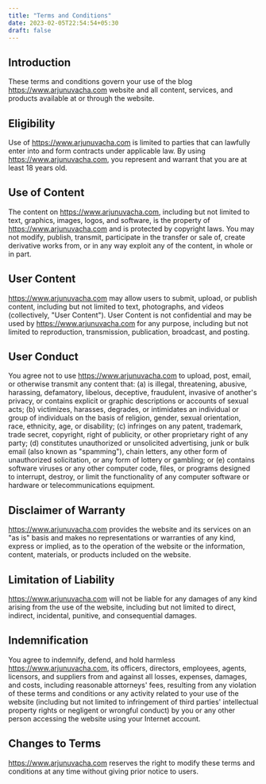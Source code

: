 ```yaml
---
title: "Terms and Conditions"
date: 2023-02-05T22:54:54+05:30
draft: false
---
```


## Introduction

These terms and conditions govern your use of the blog https://www.arjunuvacha.com website and all content, services, and products available at or through the website.

## Eligibility

Use of https://www.arjunuvacha.com is limited to parties that can lawfully enter into and form contracts under applicable law. By using https://www.arjunuvacha.com, you represent and warrant that you are at least 18 years old.

## Use of Content

The content on https://www.arjunuvacha.com, including but not limited to text, graphics, images, logos, and software, is the property of https://www.arjunuvacha.com and is protected by copyright laws. You may not modify, publish, transmit, participate in the transfer or sale of, create derivative works from, or in any way exploit any of the content, in whole or in part.

## User Content

https://www.arjunuvacha.com may allow users to submit, upload, or publish content, including but not limited to text, photographs, and videos (collectively, "User Content"). User Content is not confidential and may be used by https://www.arjunuvacha.com for any purpose, including but not limited to reproduction, transmission, publication, broadcast, and posting.

## User Conduct

You agree not to use https://www.arjunuvacha.com to upload, post, email, or otherwise transmit any content that: (a) is illegal, threatening, abusive, harassing, defamatory, libelous, deceptive, fraudulent, invasive of another's privacy, or contains explicit or graphic descriptions or accounts of sexual acts; (b) victimizes, harasses, degrades, or intimidates an individual or group of individuals on the basis of religion, gender, sexual orientation, race, ethnicity, age, or disability; (c) infringes on any patent, trademark, trade secret, copyright, right of publicity, or other proprietary right of any party; (d) constitutes unauthorized or unsolicited advertising, junk or bulk email (also known as "spamming"), chain letters, any other form of unauthorized solicitation, or any form of lottery or gambling; or (e) contains software viruses or any other computer code, files, or programs designed to interrupt, destroy, or limit the functionality of any computer software or hardware or telecommunications equipment.

## Disclaimer of Warranty

https://www.arjunuvacha.com provides the website and its services on an "as is" basis and makes no representations or warranties of any kind, express or implied, as to the operation of the website or the information, content, materials, or products included on the website.

## Limitation of Liability

https://www.arjunuvacha.com will not be liable for any damages of any kind arising from the use of the website, including but not limited to direct, indirect, incidental, punitive, and consequential damages.

## Indemnification

You agree to indemnify, defend, and hold harmless https://www.arjunuvacha.com, its officers, directors, employees, agents, licensors, and suppliers from and against all losses, expenses, damages, and costs, including reasonable attorneys' fees, resulting from any violation of these terms and conditions or any activity related to your use of the website (including but not limited to infringement of third parties' intellectual property rights or negligent or wrongful conduct) by you or any other person accessing the website using your Internet account.

## Changes to Terms

https://www.arjunuvacha.com reserves the right to modify these terms and conditions at any time without giving prior notice to users.